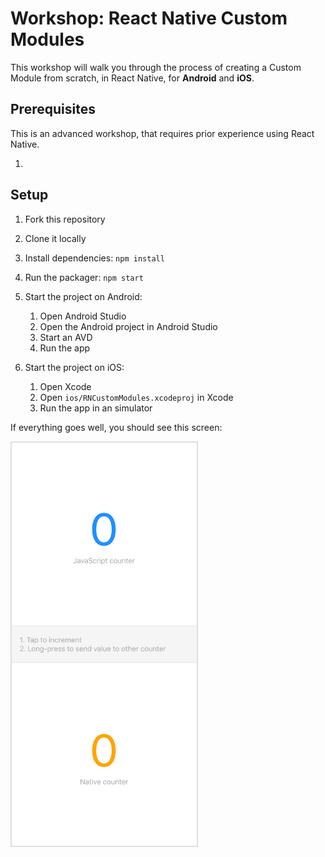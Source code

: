 # Workshop: React Native Custom Modules

This workshop will walk you through the process of creating a Custom Module from scratch, in React Native, for __Android__ and __iOS__.

## Prerequisites

This is an advanced workshop, that requires prior experience using React Native.

1. 

## Setup

1. Fork this repository
2. Clone it locally
3. Install dependencies: `npm install`
4. Run the packager: `npm start`

5. Start the project on Android:
   1. Open Android Studio
   2. Open the Android project in Android Studio
   3. Start an AVD
   4. Run the app

6. Start the project on iOS:
   1. Open Xcode
   2. Open `ios/RNCustomModules.xcodeproj` in Xcode
   3. Run the app in an simulator

If everything goes well, you should see this screen:

<img src="/public/screenshot.png" width="300">
